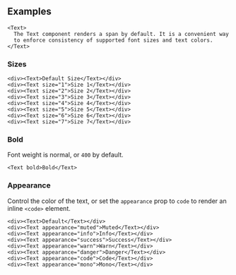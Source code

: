 ## Examples

```tsx
<Text>
  The Text component renders a span by default. It is a convenient way
  to enforce consistency of supported font sizes and text colors.
</Text>
```

### Sizes

```tsx
<div><Text>Default Size</Text></div>
<div><Text size="1">Size 1</Text></div>
<div><Text size="2">Size 2</Text></div>
<div><Text size="3">Size 3</Text></div>
<div><Text size="4">Size 4</Text></div>
<div><Text size="5">Size 5</Text></div>
<div><Text size="6">Size 6</Text></div>
<div><Text size="7">Size 7</Text></div>
```

### Bold

Font weight is normal, or `400` by default.

```tsx
<Text bold>Bold</Text>
```

### Appearance

Control the color of the text, or set the `appearance` prop to `code` to render an inline `<code>` element.

```tsx
<div><Text>Default</Text></div>
<div><Text appearance="muted">Muted</Text></div>
<div><Text appearance="info">Info</Text></div>
<div><Text appearance="success">Success</Text></div>
<div><Text appearance="warn">Warn</Text></div>
<div><Text appearance="danger">Danger</Text></div>
<div><Text appearance="code">Code</Text></div>
<div><Text appearance="mono">Mono</Text></div>
```

